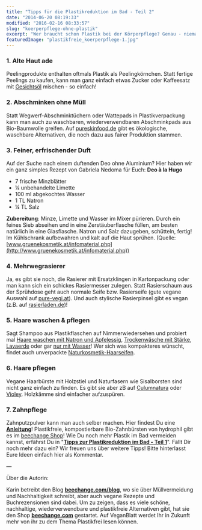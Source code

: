 ```yaml
---
title: "Tipps für die Plastikreduktion im Bad - Teil 2"
date: "2014-06-20 08:19:33"
modified: "2016-02-16 08:33:57"
slug: "koerperpflege-ohne-plastik"
excerpt: "Wer braucht schon Plastik bei der Körperpflege? Genau - niemand! Trotzdem schleicht es sich auch in diesen Bereich ein. Mit einigen Tipps und Tricks kann man es aber in die Flucht schlagen!"
featuredImage: "plastikfreie_koerperpflege-1.jpg"
---
```


### 1\. Alte Haut ade

Peelingprodukte enthalten oftmals Plastik als Peelingkörnchen. Statt fertige Peelings zu kaufen, kann man ganz einfach etwas Zucker oder Kaffeesatz mit [Gesichtsöl](http://www.pureskinfood.de/collections/beauty-oele) mischen - so einfach!

### 2\. Abschminken ohne Müll

Statt Wegwerf-Abschminktüchern oder Wattepads in Plastikverpackung kann man auch zu waschbaren, wiederverwendbaren Abschminkpads aus Bio-Baumwolle greifen. Auf [pureskinfood.de](http://www.pureskinfood.de/collections/beauty-accessoires) gibt es ökologische, waschbare Alternativen, die noch dazu aus fairer Produktion stammen.

### 3\. Feiner, erfrischender Duft

Auf der Suche nach einem duftenden Deo ohne Aluminium? Hier haben wir ein ganz simples Rezept von Gabriela Nedoma für Euch: **Deo à la Hugo**

*   7 frische Minzblätter
*   ¼ unbehandelte Limette
*   100 ml abgekochtes Wasser
*   1 TL Natron
*   ¼ TL Salz

**Zubereitung**: Minze, Limette und Wasser im Mixer pürieren. Durch ein feines Sieb abseihen und in eine Zerstäuberflasche füllen, am besten natürlich in eine Glasflasche. Natron und Salz dazugeben, schütteln, fertig! Im Kühlschrank aufbewahren und kalt auf die Haut sprühen. (Quelle: [www.gruenekosmetik.at/infomaterial.php](http://www.gruenekosmetik.at/infomaterial.php))

### 4\. Mehrwegrasierer

Ja, es gibt sie noch, die Rasierer mit Ersatzklingen in Kartonpackung oder man kann sich ein schickes Rasiermesser zulegen. Statt Rasierschaum aus der Sprühdose geht auch normale Seife bzw. Rasierseife (gute vegane Auswahl auf [pure-vegi.at](http://www.pure-vegi.com/shop/maennersache/rasur/index.php)). Und auch stylische Rasierpinsel gibt es vegan (z.B. auf [rasierladen.de](http://www.rasierladen.de/STYLO-Rasierpinsel-synthetische-Faser-Thuja-Holz))!

### 5\. Haare waschen & pflegen

Sagt Shampoo aus Plastikflaschen auf Nimmerwiedersehen und probiert mal [Haare waschen mit Natron und Apfelessig](http://www.kosmetik-vegan.de/erbse/1-woche-nie-mehr-shampoo/), [Trockenwäsche mit Stärke](http://experimentselbstversorgung.net/trockenshampoo-aus-dem-kuechenschrank/), [Lavaerde](http://leben-ohne-plastik.blogspot.co.at/2011/11/testbericht-haare-waschen-mit-lavaerde.html) oder gar [nur mit Wasser](http://experimentselbstversorgung.net/nie-mehr-shampoo/)! Wer sich was kompakteres wünscht, findet auch unverpackte [Naturkosmetik-Haarseifen](http://www.savion.de/default/haarwaschseifen-1.html).

### 6\. Haare pflegen

Vegane Haarbürste mit Holzstiel und Naturfasern wie Sisalborsten sind nicht ganz einfach zu finden. Es gibt sie aber zB auf [Culumnatura](http://www.culumnatura-naturkosmetik.com/de/pages/natur-kosmetik-vegane-haarbuerste-28-6-0.aspx) oder [Violey](http://www.violey.com/de/kostkamm-vegane-haarbuerste-mit-sisalborsten-8-reihig_p_12752.html). Holzkämme sind einfacher aufzuspüren.

### 7\. Zahnpflege

Zahnputzpulver kann man auch selber machen. Hier findest Du eine [**Anleitung**](http://www.beechange.com/blog/rezepte/gesund-und-gruen-zaehne-putzen)! Plastikfreie, kompostierbare Bio-Zahnbürsten von hydrophil gibt es im [beechange Shop](http://www.beechange.com/wohnen/190-zahnbuerste-bambus-vegan-bpafrei.html)! Wie Du noch mehr Plastik im Bad vermeiden kannst, erfährst Du in "[**Tipps zur Plastikreduktion im Bad - Teil 1**](https://www.veganblatt.com/plastikfreies-bad)". Fällt Dir noch mehr dazu ein? Wir freuen uns über weitere Tipps! Bitte hinterlasst Eure Ideen einfach hier als Kommentar.

—

Über die Autorin:

Karin betreibt den Blog [**beechange.com/blog**](http://www.beechange.com/blog/), wo sie über Müllvermeidung und Nachhaltigkeit schreibt, aber auch vegane Rezepte und Buchrezensionen sind dabei. Um zu zeigen, dass es viele schöne, nachhaltige, wiederverwendbare und plastikfreie Alternativen gibt, hat sie den Shop **[beechange.com](http://www.beechange.com/)** gestartet. Auf VeganBlatt werdet Ihr in Zukunft mehr von ihr zu dem Thema Plastikfrei lesen können.